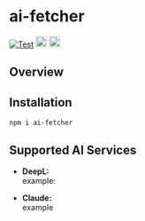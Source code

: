 # ai-fetcher


[![Test](https://github.com/terrence-ou/ai-fetcher/actions/workflows/CI.yml/badge.svg)](https://github.com/terrence-ou/ai-fetcher/actions/workflows/CI.yml)
<img height="20px" src="https://img.shields.io/badge/License-MIT-yellow.svg" alt="LICENSE"/>
<img height="20px" src="https://img.shields.io/badge/typescript-%23007ACC.svg?style=for-the-badge&logo=typescript&logoColor=white" alt="typescript"/>

## Overview

## Installation
`npm i ai-fetcher`

## Supported AI Services

- **DeepL:** \
example:

- **Claude:** \
example
